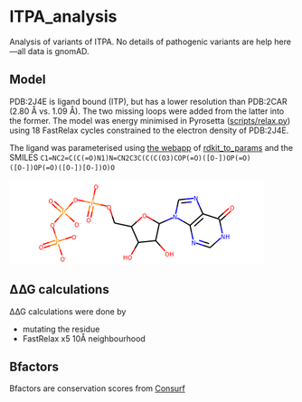# ITPA_analysis
Analysis of variants of ITPA. No details of pathogenic variants are help here —all data is gnomAD.

## Model

PDB:2J4E is ligand bound (ITP), but has a lower resolution than PDB:2CAR (2.80 Å vs. 1.09 Å).
The two missing loops were added from the latter into the former.
The model was energy minimised in Pyrosetta ([scripts/relax.py](scripts/relax.py)) using 18 FastRelax cycles 
constrained to the electron density of PDB:2J4E.

The ligand was parameterised using [the webapp](https://direvo.mutanalyst.com/params) 
of [rdkit_to_params](https://pypi.org/project/rdkit-to-params/) and the SMILES `C1=NC2=C(C(=O)N1)N=CN2C3C(C(C(O3)COP(=O)([O-])OP(=O)([O-])OP(=O)([O-])[O-])O)O`

![ITP](ITP.png)

## ∆∆G calculations

∆∆G calculations were done by

* mutating the residue
* FastRelax x5 10Å neighbourhood

## Bfactors

Bfactors are conservation scores from [Consurf](https://consurf.tau.ac.il/)


